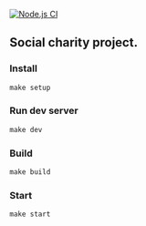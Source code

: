 [![Node.js CI](https://github.com/boldurean/specialsarelikeeveryone/actions/workflows/nodeCI.yml/badge.svg)](https://github.com/boldurean/specialsarelikeeveryone/actions)
## Social charity project.

### Install

```makefile
make setup
```

### Run dev server
```makefile
make dev
```

### Build 
```makefile
make build
```

### Start 
```makefile
make start
```
